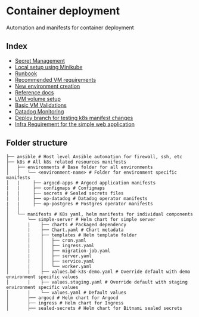 # Container deployment
Automation and manifests for container deployment

## Index
- [Secret Management](./doc/SecretManagement.md)
- [Local setup using Minikube](./doc/LocalSetup.md)
- [Runbook](./doc/RUNBOOK.md)
- [Recommended VM requirements](./doc/recommended_vm_requirements.md)
- [New environment creation](./doc/NewEnvironmentSetup.md)
- [Reference docs](./doc/REFERENCES.md)
- [LVM volume setup](./doc/LVMVolumeSetup.md)
- [Basic VM Validations](./doc/VMValidations.md)
- [Datadog Monitoring](./doc/DatadogMonitoring.md)
- [Deploy branch for testing k8s manifest changes](./doc/DeployBranch.md)
- [Infra Requirement for the simple web application](./doc/InfraRequirement.md)
## Folder structure
```
├── ansible # Host level Ansible automation for firewall, ssh, etc
├── k8s # All k8s related resources manifests
│   ├── environments # Base folder for all environments
│   │   └── <environment-name> # Folder for environment specific manifests
│   |     ├── argocd-apps # Argocd application manifests
|   |     ├── configmaps # Configmaps
|   |     ├── secrets # Sealed secrets files
|   |     ├── op-datadog # Datadog operator manifests
|   |     ├── op-postgres # Postgres operator manifests
│   │       
│   └── manifests # K8s yaml, helm manifests for individual components
│       └── simple-server # Helm chart for simple server
│       |    ├── charts # Packaged dependency
│       |    ├── Chart.yaml # Chart metadata
│       |    ├── templates # Helm template folder
│       |    │   ├── cron.yaml
│       |    │   ├── ingress.yaml
│       |    │   ├── migration-job.yaml
│       |    │   ├── server.yaml
│       |    │   ├── service.yaml
│       |    │   └── worker.yaml
│       |    ├── values.bd-k3s-demo.yaml # Override default with demo environment specific values
│       |    ├── values.staging.yaml # Override default with staging environment specific values
│       |    └── values.yaml # Default values
│       ├── argocd # Helm chart for Argocd
│       ├── ingress # Helm chart for Ingress
│       ├── sealed-secrets # Helm chart for Bitnami sealed secrets
```
